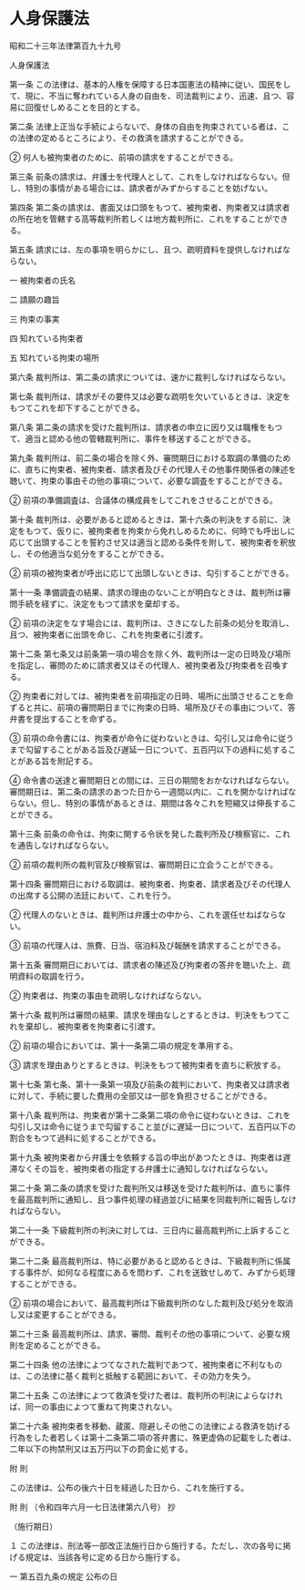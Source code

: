 # 人身保護法

昭和二十三年法律第百九十九号

人身保護法

第一条 この法律は、基本的人権を保障する日本国憲法の精神に従い、国民をして、現に、不当に奪われている人身の自由を、司法裁判により、迅速、且つ、容易に回復せしめることを目的とする。

第二条 法律上正当な手続によらないで、身体の自由を拘束されている者は、この法律の定めるところにより、その救済を請求することができる。

② 何人も被拘束者のために、前項の請求をすることができる。

第三条 前条の請求は、弁護士を代理人として、これをしなければならない。但し、特別の事情がある場合には、請求者がみずからすることを妨げない。

第四条 第二条の請求は、書面又は口頭をもつて、被拘束者、拘束者又は請求者の所在地を管轄する高等裁判所若しくは地方裁判所に、これをすることができる。

第五条 請求には、左の事項を明らかにし、且つ、疏明資料を提供しなければならない。

一 被拘束者の氏名

二 請願の趣旨

三 拘束の事実

四 知れている拘束者

五 知れている拘束の場所

第六条 裁判所は、第二条の請求については、速かに裁判しなければならない。

第七条 裁判所は、請求がその要件又は必要な疏明を欠いているときは、決定をもつてこれを却下することができる。

第八条 第二条の請求を受けた裁判所は、請求者の申立に因り又は職権をもつて、適当と認める他の管轄裁判所に、事件を移送することができる。

第九条 裁判所は、前二条の場合を除く外、審問期日における取調の準備のために、直ちに拘束者、被拘束者、請求者及びその代理人その他事件関係者の陳述を聴いて、拘束の事由その他の事項について、必要な調査をすることができる。

② 前項の準備調査は、合議体の構成員をしてこれをさせることができる。

第十条 裁判所は、必要があると認めるときは、第十六条の判決をする前に、決定をもつて、仮りに、被拘束者を拘束から免れしめるために、何時でも呼出しに応じて出頭することを誓約させ又は適当と認める条件を附して、被拘束者を釈放し、その他適当な処分をすることができる。

② 前項の被拘束者が呼出に応じて出頭しないときは、勾引することができる。

第十一条 準備調査の結果、請求の理由のないことが明白なときは、裁判所は審問手続を経ずに、決定をもつて請求を棄却する。

② 前項の決定をなす場合には、裁判所は、さきになした前条の処分を取消し、且つ、被拘束者に出頭を命じ、これを拘束者に引渡す。

第十二条 第七条又は前条第一項の場合を除く外、裁判所は一定の日時及び場所を指定し、審問のために請求者又はその代理人、被拘束者及び拘束者を召喚する。

② 拘束者に対しては、被拘束者を前項指定の日時、場所に出頭させることを命ずると共に、前項の審問期日までに拘束の日時、場所及びその事由について、答弁書を提出することを命ずる。

③ 前項の命令書には、拘束者が命令に従わないときは、勾引し又は命令に従うまで勾留することがある旨及び遅延一日について、五百円以下の過料に処することがある旨を附記する。

④ 命令書の送達と審問期日との間には、三日の期間をおかなければならない。審問期日は、第二条の請求のあつた日から一週間以内に、これを開かなければならない。但し、特別の事情があるときは、期間は各々これを短縮又は伸長することができる。

第十三条 前条の命令は、拘束に関する令状を発した裁判所及び検察官に、これを通告しなければならない。

② 前項の裁判所の裁判官及び検察官は、審問期日に立会うことができる。

第十四条 審問期日における取調は、被拘束者、拘束者、請求者及びその代理人の出席する公開の法廷において、これを行う。

② 代理人のないときは、裁判所は弁護士の中から、これを選任せねばならない。

③ 前項の代理人は、旅費、日当、宿泊料及び報酬を請求することができる。

第十五条 審問期日においては、請求者の陳述及び拘束者の答弁を聴いた上、疏明資料の取調を行う。

② 拘束者は、拘束の事由を疏明しなければならない。

第十六条 裁判所は審問の結果、請求を理由なしとするときは、判決をもつてこれを棄却し、被拘束者を拘束者に引渡す。

② 前項の場合においては、第十一条第二項の規定を準用する。

③ 請求を理由ありとするときは、判決をもつて被拘束者を直ちに釈放する。

第十七条 第七条、第十一条第一項及び前条の裁判において、拘束者又は請求者に対して、手続に要した費用の全部又は一部を負担させることができる。

第十八条 裁判所は、拘束者が第十二条第二項の命令に従わないときは、これを勾引し又は命令に従うまで勾留すること並びに遅延一日について、五百円以下の割合をもつて過料に処することができる。

第十九条 被拘束者から弁護士を依頼する旨の申出があつたときは、拘束者は遅滞なくその旨を、被拘束者の指定する弁護士に通知しなければならない。

第二十条 第二条の請求を受けた裁判所又は移送を受けた裁判所は、直ちに事件を最高裁判所に通知し、且つ事件処理の経過並びに結果を同裁判所に報告しなければならない。

第二十一条 下級裁判所の判決に対しては、三日内に最高裁判所に上訴することができる。

第二十二条 最高裁判所は、特に必要があると認めるときは、下級裁判所に係属する事件が、如何なる程度にあるを問わず、これを送致せしめて、みずから処理することができる。

② 前項の場合において、最高裁判所は下級裁判所のなした裁判及び処分を取消し又は変更することができる。

第二十三条 最高裁判所は、請求、審問、裁判その他の事項について、必要な規則を定めることができる。

第二十四条 他の法律によつてなされた裁判であつて、被拘束者に不利なものは、この法律に基く裁判と抵触する範囲において、その効力を失う。

第二十五条 この法律によつて救済を受けた者は、裁判所の判決によらなければ、同一の事由によつて重ねて拘束されない。

第二十六条 被拘束者を移動、蔵匿、隠避しその他この法律による救済を妨げる行為をした者若しくは第十二条第二項の答弁書に、殊更虚偽の記載をした者は、二年以下の拘禁刑又は五万円以下の罰金に処する。

附 則

この法律は、公布の後六十日を経過した日から、これを施行する。

附 則 （令和四年六月一七日法律第六八号） 抄

（施行期日）

１ この法律は、刑法等一部改正法施行日から施行する。ただし、次の各号に掲げる規定は、当該各号に定める日から施行する。

一 第五百九条の規定 公布の日
